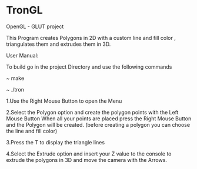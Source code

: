 # TronGL
OpenGL - GLUT project

This Program creates Polygons in 2D with a custom line and fill color , triangulates them and extrudes them in 3D. 

User Manual:

To build go in the project Directory and use the following commands

~ make

~ ./tron

1.Use the Right Mouse Button to open the Menu

2.Select the Polygon option and create the polygon points with the Left Mouse Button
When all your points are placed press the Right Mouse Button and the Polygon will be created.
(before creating a polygon you can choose the line and fill color)

3.Press the T to display the triangle lines

4.Select the Extrude option and insert your Z value to the console to extrude the polygons in 3D and move the camera with the Arrows.
